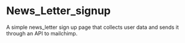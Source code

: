 # News_Letter_signup
A simple news_letter sign up page that collects user data and sends it through an API to mailchimp.
